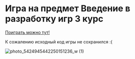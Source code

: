 # Игра на предмет Введение в разработку игр 3 курс

[Поиграть можно тут!](https://606lxrd.itch.io/itchio)

К сожалению исходный код игры не сохранился :(

![photo_5424945442250151236_w (1)](https://github.com/606LXRD/game/assets/116348495/f6a5b713-0324-4ba1-995c-870aaab51b14)
